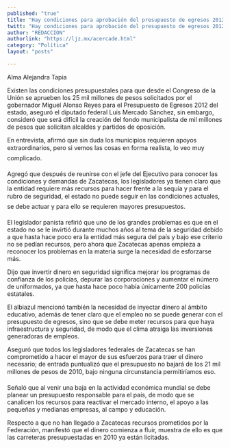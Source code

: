 ```yaml
---
published: "true"
title: "Hay condiciones para aprobación del presupuesto de egresos 2012: diputado"
twitt: "Hay condiciones para aprobación del presupuesto de egresos 2012: diputado"
author: "REDACCION"
authorlink: "https://ljz.mx/acercade.html"
category: "Política"
layout: "posts"

---
```



  Alma Alejandra Tapia



  Existen las condiciones presupuestales para que desde el Congreso de la Unión se aprueben los 25 mil millones de pesos solicitados por el gobernador Miguel Alonso Reyes para el Presupuesto de Egresos 2012 del estado, aseguró el diputado federal Luis Mercado Sánchez, sin embargo, consideró que será difícil la creación del fondo municipalista de mil millones de pesos que solicitan alcaldes y partidos de oposición.



  En entrevista, afirmó que sin duda los municipios requieren apoyos extraordinarios, pero si vemos las cosas en forma realista, lo veo muy complicado.



  Agregó que después de reunirse con el jefe del Ejecutivo para conocer las condiciones y demandas de Zacatecas, los legisladores ya tienen claro que la entidad requiere más recursos para hacer frente a la sequía y para el rubro de seguridad, el estado no puede seguir en las condiciones actuales, se debe actuar y para ello se requieren mayores presupuestos.



  El legislador panista refirió que uno de los grandes problemas es que en el estado no se le invirtió durante muchos años al tema de la seguridad debido a que hasta hace poco era la entidad más segura del país y bajo ese criterio no se pedían recursos, pero ahora que Zacatecas apenas empieza a reconocer los problemas en la materia surge la necesidad de esforzarse más.



  Dijo que invertir dinero en seguridad significa mejorar los programas de confianza de los policías, depurar las corporaciones y aumentar el número de uniformados, ya que hasta hace poco había únicamente 200 policías estatales.



  El albiazul mencionó también la necesidad de inyectar dinero al ámbito educativo, además de tener claro que el empleo no se puede generar con el presupuesto de egresos, sino que se debe meter recursos para que haya infraestructura y seguridad, de modo que el clima atraiga las inversiones generadoras de empleos.



  Aseguró que todos los legisladores federales de Zacatecas se han comprometido a hacer el mayor de sus esfuerzos para traer el dinero necesario; de entrada puntualizó que el presupuesto no bajará de los 21 mil millones de pesos de 2010, bajo ninguna circunstancia permitiríamos eso.



  Señaló que al venir una baja en la actividad económica mundial se debe planear un presupuesto responsable para el país, de modo que se canalicen los recursos para reactivar el mercado interno, el apoyo a las pequeñas y medianas empresas, al campo y educación.



  Respecto a que no han llegado a Zacatecas recursos prometidos por la Federación, manifestó que el dinero comienza a fluir, muestra de ello es que las carreteras presupuestadas en 2010 ya están licitadas.



   

